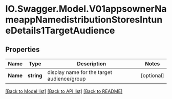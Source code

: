 # IO.Swagger.Model.V01appsownerNameappNamedistributionStoresIntuneDetails1TargetAudience
## Properties

Name | Type | Description | Notes
------------ | ------------- | ------------- | -------------
**Name** | **string** | display name for the target audience/group | [optional] 

[[Back to Model list]](../README.md#documentation-for-models) [[Back to API list]](../README.md#documentation-for-api-endpoints) [[Back to README]](../README.md)

